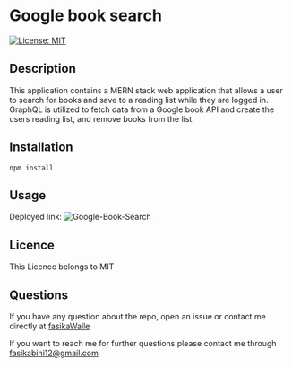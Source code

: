 # Google book search

[![License: MIT](https://img.shields.io/badge/License-MIT-yellow.svg)](https://opensource.org/licenses/MIT)

## Description

This application contains a MERN stack web application that allows a user to search for books and save to a reading list while they are logged in. GraphQL is utilized to fetch data from a Google book API and create the users reading list, and remove books from the list.

## Installation

`npm install`

## Usage

Deployed link: 
![Google-Book-Search](https://user-images.githubusercontent.com/73629983/118378405-478d5300-b599-11eb-9748-5bd58d8ec25b.png)

## Licence

This Licence belongs to MIT

## Questions

If you have any question about the repo, open an issue or contact me directly at [fasikaWalle](https://github.com/fasikaWalle/)

If you want to reach me for further questions please contact me through fasikabini12@gmail.com
